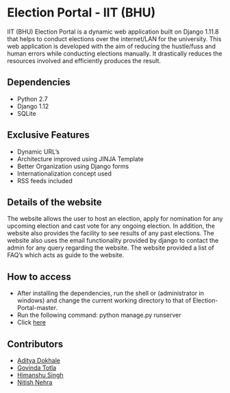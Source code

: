 # Election Portal - IIT (BHU)
IIT (BHU) Election Portal is a dynamic web application built on Django 1.11.8 that helps to conduct elections over the internet/LAN for the university. This web application is developed with the aim of reducing the hustle/fuss and human errors while conducting elections manually. It drastically reduces the resources involved and efficiently produces the result.

## Dependencies
- Python 2.7
- Django 1.12
- SQLite

## Exclusive Features
- Dynamic URL’s
- Architecture improved using JINJA Template
- Better Organization using Django forms
- Internationalization concept used
- RSS feeds included

## Details of the website
The website allows the user to host an election, apply for nomination for any upcoming election and cast vote for any ongoing election. In addition, the website also provides the facility to see results of any past elections.
The website also uses the email functionality provided by django to contact the admin for any query regarding the website.
The website provided a list of FAQ’s which acts as guide to the website. 

## How to access
- After installing the dependencies, run the shell or (administrator in windows) and change the current working directory to that of Election-Portal-master.
- Run the following command: python manage.py runserver
- Click [here](http://127.0.0.1:8000/)

## Contributors
- [Aditya Dokhale](https://github.com/elgenerico21)
- [Govinda Totla](https://github.com/GT-18)
- [Himanshu Singh](https://github.com/hitman623)
- [Nitish Nehra]() 
